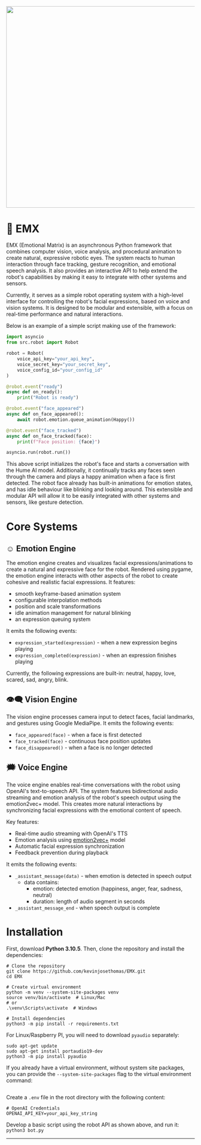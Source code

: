 <img src="https://github.com/user-attachments/assets/75486b62-3325-4bb6-90c4-948af61f5b96" width="900px" height="536.5px" />

# 👾 EMX

EMX (Emotional Matrix) is an asynchronous Python framework that combines computer vision, voice analysis, and procedural animation to create natural, expressive robotic eyes. The system reacts to human interaction through face tracking, gesture recognition, and emotional speech analysis. It also provides an interactive API to help extend the robot's capabilities by making it easy to integrate with other systems and sensors.

Currently, it serves as a simple robot operating system with a high-level interface for controlling the robot's facial expressions, based on voice and vision systems. It is designed to be modular and extensible, with a focus on real-time performance and natural interactions.

Below is an example of a simple script making use of the framework:

```python
import asyncio
from src.robot import Robot

robot = Robot(
    voice_api_key="your_api_key",
    voice_secret_key="your_secret_key",
    voice_config_id="your_config_id"
)

@robot.event("ready")
async def on_ready():
    print("Robot is ready")

@robot.event("face_appeared")
async def on_face_appeared():
    await robot.emotion.queue_animation(Happy())

@robot.event("face_tracked")
async def on_face_tracked(face):
    print(f"Face position: {face}")

asyncio.run(robot.run())
```

This above script initializes the robot's face and starts a conversation with the Hume AI model. Additionally, it continually tracks any faces seen through the camera and plays a happy animation when a face is first detected. The robot face already has built-in animations for emotion states, and has idle behaviour like blinking and looking around. This extensible and modular API will allow it to be easily integrated with other systems and sensors, like gesture detection.

# Core Systems

## ☺︎ Emotion Engine

The emotion engine creates and visualizes facial expressions/animations to create a natural and expressive face for the robot. Rendered using pygame, the emotion engine interacts with other aspects of the robot to create cohesive and realistic facial expressions. It features:

- smooth keyframe-based animation system
- configurable interpolation methods
- position and scale transformations
- idle animation management for natural blinking
- an expression queuing system

It emits the following events:

- `expression_started(expression)` - when a new expression begins playing
- `expression_completed(expression)` - when an expression finishes playing

Currently, the following expressions are built-in: neutral, happy, love, scared, sad, angry, blink.

## 👁️‍🗨️ Vision Engine

The vision engine processes camera input to detect faces, facial landmarks, and gestures using Google MediaPipe. It emits the following events:

- `face_appeared(face)` - when a face is first detected
- `face_tracked(face)` - continuous face position updates
- `face_disappeared()` - when a face is no longer detected

## 🗯️ Voice Engine

The voice engine enables real-time conversations with the robot using OpenAI's text-to-speech API. The system features bidirectional audio streaming and emotion analysis of the robot's speech output using the emotion2vec+ model. This creates more natural interactions by synchronizing facial expressions with the emotional content of speech.

Key features:

- Real-time audio streaming with OpenAI's TTS
- Emotion analysis using [emotion2vec+](https://huggingface.co/emotion2vec/emotion2vec_plus_base) model
- Automatic facial expression synchronization
- Feedback prevention during playback

It emits the following events:

- `_assistant_message(data)` - when emotion is detected in speech output
  - data contains:
    - emotion: detected emotion (happiness, anger, fear, sadness, neutral)
    - duration: length of audio segment in seconds
- `_assistant_message_end` - when speech output is complete

# Installation

First, download **Python 3.10.5**. Then, clone the repository and install the dependencies:

```
# Clone the repository
git clone https://github.com/kevinjosethomas/EMX.git
cd EMX

# Create virtual environment
python -m venv --system-site-packages venv
source venv/bin/activate  # Linux/Mac
# or
.\venv\Scripts\activate  # Windows

# Install dependencies
python3 -m pip install -r requirements.txt
```

For Linux/Raspberry PI, you will need to download ``pyaudio`` separately:

```
sudo apt-get update
sudo apt-get install portaudio19-dev
python3 -m pip install pyaudio
```

If you already have a virtual environment, without system site packages, you can provide the `--system-site-packages` flag to the virtual environment command:
```
```

Create a `.env` file in the root directory with the following content:

```env
# OpenAI Credentials
OPENAI_API_KEY=your_api_key_string
```

Develop a basic script using the robot API as shown above, and run it:
`python3 bot.py`

---
